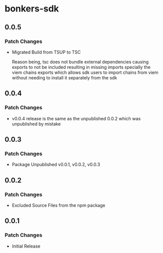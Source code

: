 # bonkers-sdk

## 0.0.5

### Patch Changes

- Migrated Build from TSUP to TSC

  Reason being, tsc does not bundle external dependencies causing exports to not be included resulting in missing imports specially the viem chains exports which allows sdk users to import chains from viem without needing to install it separately from the sdk

## 0.0.4

### Patch Changes

- v0.0.4 release is the same as the unpublished 0.0.2 which was unpublished by mistake

## 0.0.3

### Patch Changes

- Package Unpublished v0.0.1, v0.0.2, v0.0.3

## 0.0.2

### Patch Changes

- Excluded Source Files from the npm package

## 0.0.1

### Patch Changes

- Initial Release
